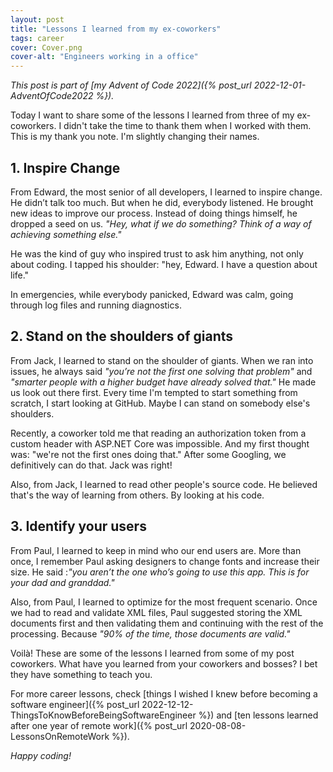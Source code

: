 ```yaml
---
layout: post
title: "Lessons I learned from my ex-coworkers"
tags: career
cover: Cover.png
cover-alt: "Engineers working in a office" 
---
```


_This post is part of [my Advent of Code 2022]({% post_url 2022-12-01-AdventOfCode2022 %})._

Today I want to share some of the lessons I learned from three of my ex-coworkers. I didn't take the time to thank them when I worked with them. This is my thank you note. I'm slightly changing their names.

## 1. Inspire Change

From Edward, the most senior of all developers, I learned to inspire change. He didn’t talk too much. But when he did, everybody listened. He brought new ideas to improve our process. Instead of doing things himself, he dropped a seed on us. _"Hey, what if we do something? Think of a way of achieving something else."_

He was the kind of guy who inspired trust to ask him anything, not only about coding. I tapped his shoulder: "hey, Edward. I have a question about life."

In emergencies, while everybody panicked, Edward was calm, going through log files and running diagnostics.

## 2. Stand on the shoulders of giants

From Jack, I learned to stand on the shoulder of giants. When we ran into issues, he always said _"you’re not the first one solving that problem"_ and _"smarter people with a higher budget have already solved that."_ He made us look out there first. Every time I'm tempted to start something from scratch, I start looking at GitHub. Maybe I can stand on somebody else's shoulders.

Recently, a coworker told me that reading an authorization token from a custom header with ASP.NET Core was impossible. And my first thought was: "we're not the first ones doing that." After some Googling, we definitively can do that. Jack was right!

Also, from Jack, I learned to read other people's source code. He believed that's the way of learning from others. By looking at his code.

## 3. Identify your users

From Paul, I learned to keep in mind who our end users are. More than once, I remember Paul asking designers to change fonts and increase their size. He said :_"you aren’t the one who’s going to use this app. This is for your dad and granddad."_

Also, from Paul, I learned to optimize for the most frequent scenario. Once we had to read and validate XML files, Paul suggested storing the XML documents first and then validating them and continuing with the rest of the processing. Because _"90% of the time, those documents are valid."_

Voilà! These are some of the lessons I learned from some of my post coworkers. What have you learned from your coworkers and bosses? I bet they have something to teach you.

For more career lessons, check [things I wished I knew before becoming a software engineer]({% post_url 2022-12-12-ThingsToKnowBeforeBeingSoftwareEngineer %}) and [ten lessons learned after one year of remote work]({% post_url 2020-08-08-LessonsOnRemoteWork %}).

_Happy coding!_